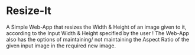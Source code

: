 # Resize-It

A Simple Web-App that resizes the Width & Height of an image given to it, according to the Input Width & Height specified by the user ! The Web-App also has the options of maintaining/ not maintaining the Aspect Ratio of the given input image in the required new image.

